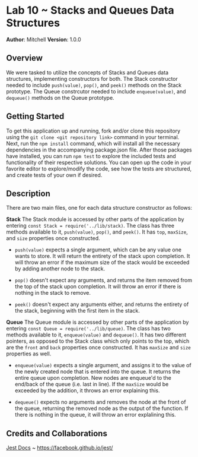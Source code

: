 # Lab 10 ~ Stacks and Queues Data Structures

**Author**: Mitchell
**Version**: 1.0.0

## Overview
We were tasked to utilize the concepts of Stacks and Queues data structures, implementing constructors for both. The Stack constructor needed to include `push(value)`, `pop()`, and `peek()` methods on the Stack prototype. The Queue constrcutor needed to include `enqueue(value)`, and `dequeue()` methods on the Queue prototype.

## Getting Started
To get this application up and running, fork and/or clone this repository using the `git clone <git repository link>` command in your terminal. Next, run the `npm install` command, which will install all the necessary dependencies in the accompanying package.json file. After those packages have installed, you can run `npm test` to explore the included tests and functionality of their respective solutions. You can open up the code in your favorite editor to explore/modify the code, see how the tests are structured, and create tests of your own if desired.

## Description
There are two main files, one for each data structure constructor as follows:

**Stack**
The Stack module is accessed by other parts of the application by entering `const Stack = require('../lib/stack)`. The class has three methods available to it, `push(value)`, `pop()`, and `peek()`. It has `top`, `maxSize`, and `size` properties once constructed.

* `push(value)` expects a single argument, which can be any value one wants to store. It will return the entirety of the stack upon completion. It will throw an error if the maximum size of the stack would be exceeded by adding another node to the stack.

* `pop()` doesn't expect any arguments, and returns the item removed from the top of the stack upon completion. It  will throw an error if there is nothing in the stack to remove.

* `peek()` doesn't expect any arguments either, and returns the entirety of the stack, beginning with the first item in the stack.

**Queue**
The Queue module is accessed by other parts of the application by entering `const Queue = require('../lib/queue)`. The class has two methods available to it, `enqueue(value)` and `dequeue()`. It has two different pointers, as opposed to the Stack class which only points to the top, which are the `front` and `back` properties once constructed. It has `maxSize` and `size` properties as well. 

* `enqueue(value)` expects a single argument, and assigns it to the value of the newly created node that is entered into the queue. It returns the entire queue upon completion. New nodes are enqueue'd to the end/back of the queue (i.e. last in line). If the `maxSize` would be exceeded by the addition, it throws an error explaining this.

* `dequeue()` expects no arguments and removes the node at the front of the queue, returning the removed node as the output of the function. If there is nothing in the queue, it will throw an error explalining this.

## Credits and Collaborations
[Jest Docs](https://facebook.github.io/jest/) ~ https://facebook.github.io/jest/

